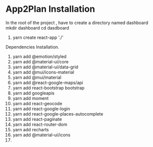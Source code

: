 # App2Plan Installation

In the root of the project , have to create a directory named dashboard
mkdir dashboard
cd dasdboard

1. yarn create react-app './'

Dependencies Installation.

1. yarn add @emotion/styled     
2. yarn add @material-ui/core 
3. yarn add @material-ui/data-grid  
4. yarn add @mui/icons-material  
5. yarn add @mui/material 
6. yarn add @react-google-maps/api  
7. yarn add react-bootstrap bootstrap 
8. yarn add googleapis 
9. yarn add moment 
10. yarn add react-geocode 
11. yarn add react-google-login 
12. yarn add react-google-places-autocomplete 
13. yarn add react-paginate 
14. yarn add react-router-dom
15. yarn add recharts   
16. yarn add @material-ui/icons
17. 
